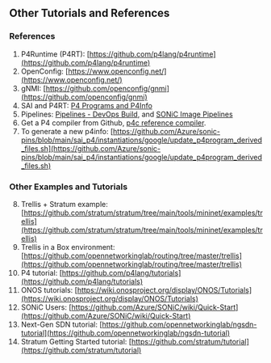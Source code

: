 <!--
Copyright 2021-present Open Networking Foundation

SPDX-License-Identifier: Apache-2.0
-->
## Other Tutorials and References

### References

1. P4Runtime (P4RT): [https://github.com/p4lang/p4runtime](https://github.com/p4lang/p4runtime)
2. OpenConfig: [https://www.openconfig.net/](https://www.openconfig.net/)
3. gNMI: [https://github.com/openconfig/gnmi](https://github.com/openconfig/gnmi)
4. SAI and P4RT: [P4 Programs and P4Info](https://github.com/pins/SONiC/blob/p4rt_hld/doc/pins/p4rt_app_hld.md#p4-programs--p4info)
5. Pipelines: [Pipelines - DevOps Build](https://dev.azure.com/mssonic/build/_build),
   and [SONiC Image Pipelines](https://sonic-build.azurewebsites.net/ui/sonic/pipelines)
6. Get a P4 compiler from Github, [p4c reference compiler](https://github.com/p4lang/p4c).
7. To generate a new p4info: [https://github.com/Azure/sonic-pins/blob/main/sai_p4/instantiations/google/update_p4program_derived_files.sh](https://github.com/Azure/sonic-pins/blob/main/sai_p4/instantiations/google/update_p4program_derived_files.sh)

### Other Examples and Tutorials

8. Trellis + Stratum example: [https://github.com/stratum/stratum/tree/main/tools/mininet/examples/trellis](https://github.com/stratum/stratum/tree/main/tools/mininet/examples/trellis)
9. Trellis in a Box environment: [https://github.com/opennetworkinglab/routing/tree/master/trellis](https://github.com/opennetworkinglab/routing/tree/master/trellis)
10. P4 tutorial: [https://github.com/p4lang/tutorials](https://github.com/p4lang/tutorials)
11. ONOS tutorials: [https://wiki.onosproject.org/display/ONOS/Tutorials](https://wiki.onosproject.org/display/ONOS/Tutorials)
12. SONiC Users: [https://github.com/Azure/SONiC/wiki/Quick-Start](https://github.com/Azure/SONiC/wiki/Quick-Start)
13. Next-Gen SDN tutorial: [https://github.com/opennetworkinglab/ngsdn-tutorial](https://github.com/opennetworkinglab/ngsdn-tutorial)
14. Stratum Getting Started tutorial: [https://github.com/stratum/tutorial](https://github.com/stratum/tutorial)
